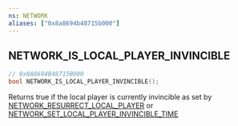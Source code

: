 ```yaml
---
ns: NETWORK
aliases: ["0x8a8694b48715b000"]
---
```

## NETWORK_IS_LOCAL_PLAYER_INVINCIBLE

```c
// 0x8A8694B48715B000
bool NETWORK_IS_LOCAL_PLAYER_INVINCIBLE();
```

Returns true if the local player is currently invincible as set by [NETWORK_RESURRECT_LOCAL_PLAYER](#_0xEA23C49EAA83ACFB) or [NETWORK_SET_LOCAL_PLAYER_INVINCIBLE_TIME](#_0x2D95C7E2D7E07307)

